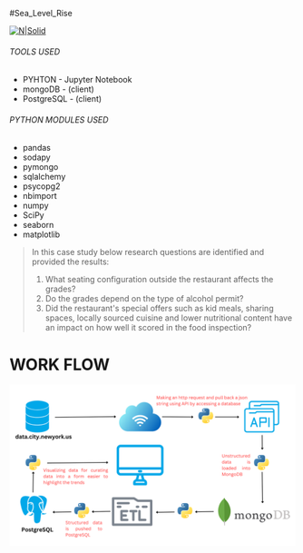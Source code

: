 #Sea_Level_Rise

[![N|Solid](https://fiverr-res.cloudinary.com/images/q_auto,f_auto/gigs/290414739/original/92ff23f0734314bd73211ac89798eaa286b756ea/do-python-programming-projects-in-numpy-pycharm-pandas-jupyter-notebook.png)]()
<!-- [![N|Solid](https://cdn-images-1.medium.com/max/1200/1*6j17ZDuywkKu7TOa2yvAKg.png)]() -->
###### TOOLS USED
- PYHTON - Jupyter Notebook
- mongoDB - (client)
- PostgreSQL - (client)
###### PYTHON MODULES USED
- pandas
- sodapy
- pymongo
- sqlalchemy
- psycopg2
- nbimport
- numpy
- SciPy
- seaborn
- matplotlib

> In this case study below research questions are identified and provided the results:
> 1. What seating configuration outside the restaurant affects the grades?
> 2. Do the grades depend on the type of alcohol permit?
> 3. Did the restaurant's special offers such as kid meals, sharing spaces, locally sourced cuisine and lower nutritional content have an impact on how well it scored in the food inspection?

# WORK FLOW
[![N|Solid](https://github.com/JanushPrajosh/Dap_Team_Project/blob/main/workflow.png)]()
